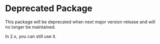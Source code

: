 # Deprecated Package

This package will be deprecated when next major version release and will no longer be maintained.

In 2.x, you can still use it.
